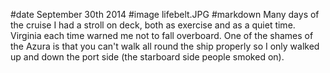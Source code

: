 #date September 30th 2014
#image lifebelt.JPG
#markdown
Many days of the cruise I had a stroll on deck, both as exercise and as a quiet time.
Virginia each time warned me not to fall overboard.  One of the shames of the Azura is that
you can't walk all round the ship properly so I only walked up and down the port side (the
starboard side people smoked on).
